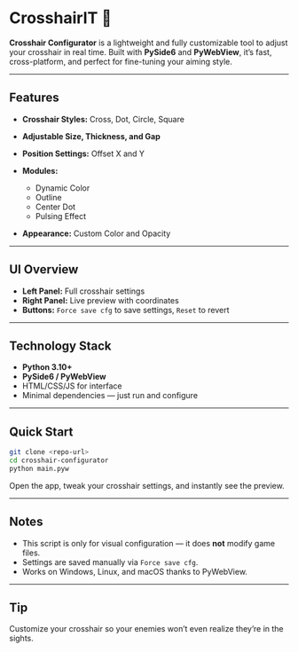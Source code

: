 # CrosshairIT 🖤

**Crosshair Configurator** is a lightweight and fully customizable tool to adjust your crosshair in real time. Built with **PySide6** and **PyWebView**, it’s fast, cross-platform, and perfect for fine-tuning your aiming style.

---

## Features

* **Crosshair Styles:** Cross, Dot, Circle, Square
* **Adjustable Size, Thickness, and Gap**
* **Position Settings:** Offset X and Y
* **Modules:**

  * Dynamic Color
  * Outline
  * Center Dot
  * Pulsing Effect
* **Appearance:** Custom Color and Opacity

---

## UI Overview

* **Left Panel:** Full crosshair settings
* **Right Panel:** Live preview with coordinates
* **Buttons:** `Force save cfg` to save settings, `Reset` to revert

---

## Technology Stack

* **Python 3.10+**
* **PySide6 / PyWebView**
* HTML/CSS/JS for interface
* Minimal dependencies — just run and configure

---

## Quick Start

```bash
git clone <repo-url>
cd crosshair-configurator
python main.pyw
```

Open the app, tweak your crosshair settings, and instantly see the preview.

---

## Notes

* This script is only for visual configuration — it does **not** modify game files.
* Settings are saved manually via `Force save cfg`.
* Works on Windows, Linux, and macOS thanks to PyWebView.

---

## Tip

Customize your crosshair so your enemies won’t even realize they’re in the sights.
